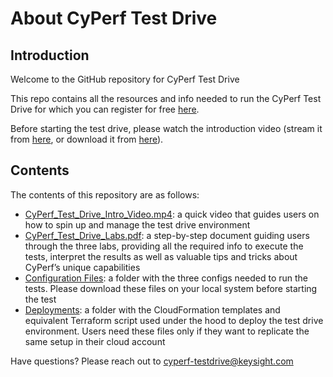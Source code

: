 # About CyPerf Test Drive
<!-- blank line -->
## Introduction

Welcome to the GitHub repository for CyPerf Test Drive

This repo contains all the resources and info needed to run the CyPerf Test Drive for which you can register for free [here](https://www.keysight.com/zz/en/products/network-test/cloud-test/cyperf.html).

Before starting the test drive, please watch the introduction video (stream it from [here](https://keysighttech-my.sharepoint.com/personal/a-joseph_dupre_keysight_com/_layouts/15/onedrive.aspx?id=%2Fpersonal%2Fa%2Djoseph%5Fdupre%5Fkeysight%5Fcom%2FDocuments%2FVideos%2F2022%2F2022%2D02%2FCyPerf%20Test%20Drive%20Intro%20Video%2Emp4&parent=%2Fpersonal%2Fa%2Djoseph%5Fdupre%5Fkeysight%5Fcom%2FDocuments%2FVideos%2F2022%2F2022%2D02&wdLOR=c76F74D14%2D0CAA%2D2C4A%2D8FC1%2D9080CAD6ADD1), or download it from [here](CyPerf_Test_Drive_Intro_Video.mp4)).

## Contents

The contents of this repository are as follows:
-   [CyPerf_Test_Drive_Intro_Video.mp4](CyPerf_Test_Drive_Intro_Video.mp4): a quick video that guides users on how to spin up and manage the test drive environment
-	[CyPerf_Test_Drive_Labs.pdf](CyPerf_Test_Drive_Labs.pdf): a step-by-step document guiding users through the three labs, providing all the required info to execute the tests, interpret the results as well as valuable tips and tricks about CyPerf’s unique capabilities
-	[Configuration Files](Configuration_Files): a folder with the three configs needed to run the tests. Please download these files on your local system before starting the test
-	[Deployments](Deployments): a folder with the CloudFormation templates and equivalent Terraform script used under the hood to deploy the test drive environment. Users need these files only if they want to replicate the same setup in their cloud account


Have questions? Please reach out to [cyperf-testdrive@keysight.com](cyperf-testdrive@keysight.com)
